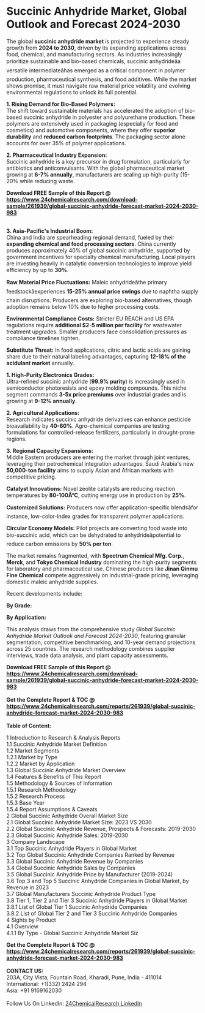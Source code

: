 <h1>Succinic Anhydride Market, Global Outlook and Forecast 2024-2030</h1><p>The global <strong>succinic anhydride market</strong> is projected to experience steady growth from <strong>2024 to 2030</strong>, driven by its expanding applications across food, chemical, and manufacturing sectors. As industries increasingly prioritize sustainable and bio-based chemicals, succinic anhydrideâa versatile intermediateâhas emerged as a critical component in polymer production, pharmaceutical synthesis, and food additives. While the market shows promise, it must navigate raw material price volatility and evolving environmental regulations to unlock its full potential.</p><p><strong>1. Rising Demand for Bio-Based Polymers:</strong><br>
The shift toward sustainable materials has accelerated the adoption of bio-based succinic anhydride in polyester and polyurethane production. These polymers are extensively used in packaging (especially for food and cosmetics) and automotive components, where they offer <strong>superior durability</strong> and <strong>reduced carbon footprints</strong>. The packaging sector alone accounts for over 35% of polymer applications.</p><p><strong>2. Pharmaceutical Industry Expansion:</strong><br>
Succinic anhydride is a key precursor in drug formulation, particularly for antibiotics and anticonvulsants. With the global pharmaceutical market growing at <strong>6-7% annually</strong>, manufacturers are scaling up high-purity (15-20% while reducing waste.</p><div><b>Download FREE Sample of this Report @ 
            <a href="https://www.24chemicalresearch.com/download-sample/261939/global-succinic-anhydride-forecast-market-2024-2030-983">
            https://www.24chemicalresearch.com/download-sample/261939/global-succinic-anhydride-forecast-market-2024-2030-983</a></b></div><br><p><strong>3. Asia-Pacific's Industrial Boom:</strong><br>
China and India are spearheading regional demand, fueled by their <strong>expanding chemical and food processing sectors</strong>. China currently produces approximately 40% of global succinic anhydride, supported by government incentives for specialty chemical manufacturing. Local players are investing heavily in catalytic conversion technologies to improve yield efficiency by up to <strong>30%</strong>.</p><p><strong>Raw Material Price Fluctuations:</strong> Maleic anhydrideâthe primary feedstockâexperiences <strong>15-25% annual price swings</strong> due to naphtha supply chain disruptions. Producers are exploring bio-based alternatives, though adoption remains below 10% due to higher processing costs.</p><p><strong>Environmental Compliance Costs:</strong> Stricter EU REACH and US EPA regulations require <strong>additional $2-5 million per facility</strong> for wastewater treatment upgrades. Smaller producers face consolidation pressures as compliance timelines tighten.</p><p><strong>Substitute Threat:</strong> In food applications, citric and lactic acids are gaining share due to their natural labeling advantages, capturing <strong>12-18% of the acidulant market</strong> annually.</p><p><strong>1. High-Purity Electronics Grades:</strong><br>
Ultra-refined succinic anhydride (<strong>99.9% purity</strong>) is increasingly used in semiconductor photoresists and epoxy molding compounds. This niche segment commands <strong>3-5x price premiums</strong> over industrial grades and is growing at <strong>9-12% annually</strong>.</p><p><strong>2. Agricultural Applications:</strong><br>
Research indicates succinic anhydride derivatives can enhance pesticide bioavailability by <strong>40-60%</strong>. Agro-chemical companies are testing formulations for controlled-release fertilizers, particularly in drought-prone regions.</p><p><strong>3. Regional Capacity Expansions:</strong><br>
Middle Eastern producers are entering the market through joint ventures, leveraging their petrochemical integration advantages. Saudi Arabia's new <strong>50,000-ton facility</strong> aims to supply Asian and African markets with competitive pricing.</p><p><strong>Catalyst Innovations:</strong> Novel zeolite catalysts are reducing reaction temperatures by <strong>80-100Â°C</strong>, cutting energy use in production by <strong>25%</strong>.</p><p><strong>Customized Solutions:</strong> Producers now offer application-specific blendsâfor instance, low-color-index grades for transparent polymer applications.</p><p><strong>Circular Economy Models:</strong> Pilot projects are converting food waste into bio-succinic acid, which can be dehydrated to anhydrideâpotential to reduce carbon emissions by <strong>50% per ton</strong>.</p><p>The market remains fragmented, with <strong>Spectrum Chemical Mfg. Corp.</strong>, <strong>Merck</strong>, and <strong>Tokyo Chemical Industry</strong> dominating the high-purity segments for laboratory and pharmaceutical use. Chinese producers like <strong>Jinan Qinmu Fine Chemical</strong> compete aggressively on industrial-grade pricing, leveraging domestic maleic anhydride supplies.</p><p>Recent developments include:</p><p><strong>By Grade:</strong></p><p><strong>By Application:</strong></p><p>This analysis draws from the comprehensive study <em>Global Succinic Anhydride Market Outlook and Forecast 2024-2030</em>, featuring granular segmentation, competitive benchmarking, and 10-year demand projections across 25 countries. The research methodology combines supplier interviews, trade data analysis, and plant capacity assessments.</p><div><b>Download FREE Sample of this Report @ 
            <a href="https://www.24chemicalresearch.com/download-sample/261939/global-succinic-anhydride-forecast-market-2024-2030-983">
            https://www.24chemicalresearch.com/download-sample/261939/global-succinic-anhydride-forecast-market-2024-2030-983</a></b></div><br><div><b>Get the Complete Report & TOC @ 
            <a href="https://www.24chemicalresearch.com/reports/261939/global-succinic-anhydride-forecast-market-2024-2030-983">
            https://www.24chemicalresearch.com/reports/261939/global-succinic-anhydride-forecast-market-2024-2030-983</a></b></div><br>
            <b>Table of Content:</b><p>1 Introduction to Research & Analysis Reports<br />
    1.1 Succinic Anhydride Market Definition<br />
    1.2 Market Segments<br />
        1.2.1 Market by Type<br />
        1.2.2 Market by Application<br />
    1.3 Global Succinic Anhydride Market Overview<br />
    1.4 Features & Benefits of This Report<br />
    1.5 Methodology & Sources of Information<br />
        1.5.1 Research Methodology<br />
        1.5.2 Research Process<br />
        1.5.3 Base Year<br />
        1.5.4 Report Assumptions & Caveats<br />
2 Global Succinic Anhydride Overall Market Size<br />
    2.1 Global Succinic Anhydride Market Size: 2023 VS 2030<br />
    2.2 Global Succinic Anhydride Revenue, Prospects & Forecasts: 2019-2030<br />
    2.3 Global Succinic Anhydride Sales: 2019-2030<br />
3 Company Landscape<br />
    3.1 Top Succinic Anhydride Players in Global Market<br />
    3.2 Top Global Succinic Anhydride Companies Ranked by Revenue<br />
    3.3 Global Succinic Anhydride Revenue by Companies<br />
    3.4 Global Succinic Anhydride Sales by Companies<br />
    3.5 Global Succinic Anhydride Price by Manufacturer (2019-2024)<br />
    3.6 Top 3 and Top 5 Succinic Anhydride Companies in Global Market, by Revenue in 2023<br />
    3.7 Global Manufacturers Succinic Anhydride Product Type<br />
    3.8 Tier 1, Tier 2 and Tier 3 Succinic Anhydride Players in Global Market<br />
        3.8.1 List of Global Tier 1 Succinic Anhydride Companies<br />
        3.8.2 List of Global Tier 2 and Tier 3 Succinic Anhydride Companies<br />
4 Sights by Product<br />
    4.1 Overview<br />
        4.1.1 By Type - Global Succinic Anhydride Market Siz</p><div><b>Get the Complete Report & TOC @ 
            <a href="https://www.24chemicalresearch.com/reports/261939/global-succinic-anhydride-forecast-market-2024-2030-983">
            https://www.24chemicalresearch.com/reports/261939/global-succinic-anhydride-forecast-market-2024-2030-983</a></b></div><br><b>CONTACT US:</b><br>
            203A, City Vista, Fountain Road, Kharadi, Pune, India - 411014<br>
            International: +1(332) 2424 294<br>
            Asia: +91 9169162030 <br><br>
            Follow Us On LinkedIn: <a href="https://www.linkedin.com/company/24chemicalresearch/">24ChemicalResearch LinkedIn</a>